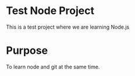 # Test Node Project
This is a test project where we are learning Node.js

# Purpose
To learn node and git at the same time.